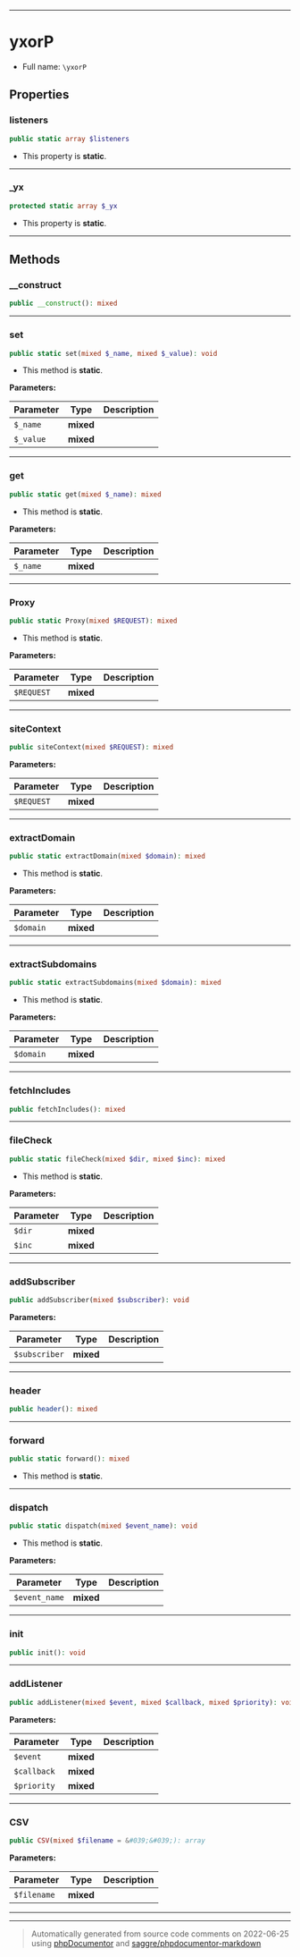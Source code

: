 ***

# yxorP





* Full name: `\yxorP`



## Properties


### listeners



```php
public static array $listeners
```



* This property is **static**.


***

### _yx



```php
protected static array $_yx
```



* This property is **static**.


***

## Methods


### __construct



```php
public __construct(): mixed
```











***

### set



```php
public static set(mixed $_name, mixed $_value): void
```



* This method is **static**.




**Parameters:**

| Parameter | Type | Description |
|-----------|------|-------------|
| `$_name` | **mixed** |  |
| `$_value` | **mixed** |  |




***

### get



```php
public static get(mixed $_name): mixed
```



* This method is **static**.




**Parameters:**

| Parameter | Type | Description |
|-----------|------|-------------|
| `$_name` | **mixed** |  |




***

### Proxy



```php
public static Proxy(mixed $REQUEST): mixed
```



* This method is **static**.




**Parameters:**

| Parameter | Type | Description |
|-----------|------|-------------|
| `$REQUEST` | **mixed** |  |




***

### siteContext



```php
public siteContext(mixed $REQUEST): mixed
```








**Parameters:**

| Parameter | Type | Description |
|-----------|------|-------------|
| `$REQUEST` | **mixed** |  |




***

### extractDomain



```php
public static extractDomain(mixed $domain): mixed
```



* This method is **static**.




**Parameters:**

| Parameter | Type | Description |
|-----------|------|-------------|
| `$domain` | **mixed** |  |




***

### extractSubdomains



```php
public static extractSubdomains(mixed $domain): mixed
```



* This method is **static**.




**Parameters:**

| Parameter | Type | Description |
|-----------|------|-------------|
| `$domain` | **mixed** |  |




***

### fetchIncludes



```php
public fetchIncludes(): mixed
```











***

### fileCheck



```php
public static fileCheck(mixed $dir, mixed $inc): mixed
```



* This method is **static**.




**Parameters:**

| Parameter | Type | Description |
|-----------|------|-------------|
| `$dir` | **mixed** |  |
| `$inc` | **mixed** |  |




***

### addSubscriber



```php
public addSubscriber(mixed $subscriber): void
```








**Parameters:**

| Parameter | Type | Description |
|-----------|------|-------------|
| `$subscriber` | **mixed** |  |




***

### header



```php
public header(): mixed
```











***

### forward



```php
public static forward(): mixed
```



* This method is **static**.







***

### dispatch



```php
public static dispatch(mixed $event_name): void
```



* This method is **static**.




**Parameters:**

| Parameter | Type | Description |
|-----------|------|-------------|
| `$event_name` | **mixed** |  |




***

### init



```php
public init(): void
```











***

### addListener



```php
public addListener(mixed $event, mixed $callback, mixed $priority): void
```








**Parameters:**

| Parameter | Type | Description |
|-----------|------|-------------|
| `$event` | **mixed** |  |
| `$callback` | **mixed** |  |
| `$priority` | **mixed** |  |




***

### CSV



```php
public CSV(mixed $filename = &#039;&#039;): array
```








**Parameters:**

| Parameter | Type | Description |
|-----------|------|-------------|
| `$filename` | **mixed** |  |




***


***
> Automatically generated from source code comments on 2022-06-25 using [phpDocumentor](http://www.phpdoc.org/) and [saggre/phpdocumentor-markdown](https://github.com/Saggre/phpDocumentor-markdown)
